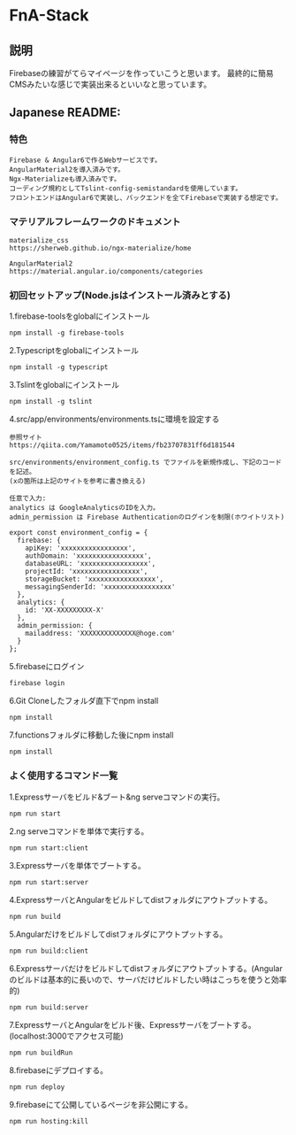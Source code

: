 # FnA-Stack

## 説明
 Firebaseの練習がてらマイページを作っていこうと思います。
 最終的に簡易CMSみたいな感じで実装出来るといいなと思っています。

## Japanese README:
### 特色
    Firebase & Angular6で作るWebサービスです。
    AngularMaterial2を導入済みです。
    Ngx-Materializeも導入済みです。
    コーディング規約としてTslint-config-semistandardを使用しています。
    フロントエンドはAngular6で実装し、バックエンドを全てFirebaseで実装する想定です。

### マテリアルフレームワークのドキュメント
    materialize_css
    https://sherweb.github.io/ngx-materialize/home 

    AngularMaterial2
    https://material.angular.io/components/categories

### 初回セットアップ(Node.jsはインストール済みとする)
1.firebase-toolsをglobalにインストール

    npm install -g firebase-tools

2.Typescriptをglobalにインストール

    npm install -g typescript

3.Tslintをglobalにインストール

    npm install -g tslint

4.src/app/environments/environments.tsに環境を設定する

    参照サイト
    https://qiita.com/Yamamoto0525/items/fb23707831ff6d181544

    src/environments/environment_config.ts でファイルを新規作成し、下記のコードを記述。
    (xの箇所は上記のサイトを参考に書き換える)
    
    任意で入力:
    analytics は GoogleAnalyticsのIDを入力。
    admin_permission は Firebase Authenticationのログインを制限(ホワイトリスト)

    export const environment_config = {
      firebase: {
        apiKey: 'xxxxxxxxxxxxxxxxx',
        authDomain: 'xxxxxxxxxxxxxxxxx',
        databaseURL: 'xxxxxxxxxxxxxxxxx',
        projectId: 'xxxxxxxxxxxxxxxxx',
        storageBucket: 'xxxxxxxxxxxxxxxxx',
        messagingSenderId: 'xxxxxxxxxxxxxxxxx'
      },
      analytics: {
        id: 'XX-XXXXXXXXX-X'
      },
      admin_permission: {
        mailaddress: 'XXXXXXXXXXXXXX@hoge.com'
      }
    };

5.firebaseにログイン

    firebase login

6.Git Cloneしたフォルダ直下でnpm install

    npm install

7.functionsフォルダに移動した後にnpm install

    npm install

    
### よく使用するコマンド一覧
1.Expressサーバをビルド&ブート&ng serveコマンドの実行。

    npm run start
    
2.ng serveコマンドを単体で実行する。

    npm run start:client
    
3.Expressサーバを単体でブートする。
    
    npm run start:server
    
4.ExpressサーバとAngularをビルドしてdistフォルダにアウトプットする。
    
    npm run build
  
5.Angularだけをビルドしてdistフォルダにアウトプットする。
    
    npm run build:client    
      
6.Expressサーバだけをビルドしてdistフォルダにアウトプットする。(Angularのビルドは基本的に長いので、サーバだけビルドしたい時はこっちを使うと効率的)
     
    npm run build:server
    
7.ExpressサーバとAngularをビルド後、Expressサーバをブートする。(localhost:3000でアクセス可能)
    
    npm run buildRun
  
8.firebaseにデプロイする。
    
    npm run deploy

9.firebaseにて公開しているページを非公開にする。
    
    npm run hosting:kill
  

  
